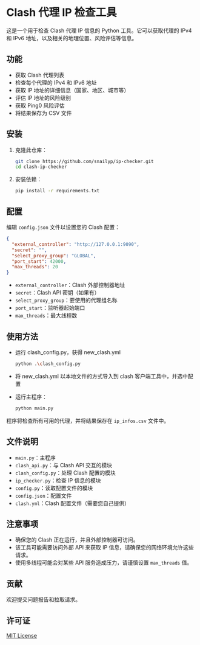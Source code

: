 # Clash 代理 IP 检查工具

这是一个用于检查 Clash 代理 IP 信息的 Python 工具。它可以获取代理的 IPv4 和 IPv6 地址，以及相关的地理位置、风险评估等信息。

## 功能

- 获取 Clash 代理列表
- 检查每个代理的 IPv4 和 IPv6 地址
- 获取 IP 地址的详细信息（国家、地区、城市等）
- 评估 IP 地址的风险级别
- 获取 Ping0 风险评估
- 将结果保存为 CSV 文件

## 安装

1. 克隆此仓库：

    ```bash
    git clone https://github.com/snailyp/ip-checker.git
    cd clash-ip-checker
    ```

2. 安装依赖：

    ```sh
    pip install -r requirements.txt
    ```

## 配置

编辑 `config.json` 文件以设置您的 Clash 配置：

```json
{
  "external_controller": "http://127.0.0.1:9090",
  "secret": "",
  "select_proxy_group": "GLOBAL",
  "port_start": 42000,
  "max_threads": 20
}
```

- `external_controller`：Clash 外部控制器地址
- `secret`：Clash API 密钥（如果有）
- `select_proxy_group`：要使用的代理组名称
- `port_start`：监听器起始端口
- `max_threads`：最大线程数

## 使用方法

- 运行 clash_config.py，获得 new_clash.yml

    ```bash
    python .\clash_config.py
    ```

- 将 new_clash.yml 以本地文件的方式导入到 clash 客户端工具中，并选中配置

- 运行主程序：

    ```bash
    python main.py
    ```

程序将检查所有可用的代理，并将结果保存在 `ip_infos.csv` 文件中。

## 文件说明

- `main.py`：主程序
- `clash_api.py`：与 Clash API 交互的模块
- `clash_config.py`：处理 Clash 配置的模块
- `ip_checker.py`：检查 IP 信息的模块
- `config.py`：读取配置文件的模块
- `config.json`：配置文件
- `clash.yml`：Clash 配置文件（需要您自己提供）

## 注意事项

- 确保您的 Clash 正在运行，并且外部控制器可访问。
- 该工具可能需要访问外部 API 来获取 IP 信息，请确保您的网络环境允许这些请求。
- 使用多线程可能会对某些 API 服务造成压力，请谨慎设置 `max_threads` 值。

## 贡献

欢迎提交问题报告和拉取请求。

## 许可证

[MIT License](LICENSE)
